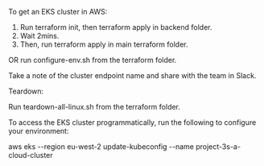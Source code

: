 To get an EKS cluster in AWS:

1. Run terraform init, then terraform apply in backend folder.
2. Wait 2mins.
3. Then, run terraform apply in main terraform folder.

OR run configure-env.sh from the terraform folder.

Take a note of the cluster endpoint name and share with the team in Slack.

Teardown:

Run teardown-all-linux.sh from the terraform folder.

To access the EKS cluster programmatically, run the following to configure your 
environment: 

aws eks --region  eu-west-2 update-kubeconfig --name project-3s-a-cloud-cluster